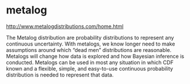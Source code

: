 # metalog

http://www.metalogdistributions.com/home.html

The Metalog distribution are probability distributions to represent any continuous uncertainty. With metalogs, we know longer need to make assumptions around which “dead men” distributions are reasonable. Metalogs will change how data is explored and how Bayesian inference is conducted. Metalogs can be used in most any situation in which CDF known and a flexible, simple, and easy-to-use continuous probability distribution is needed to represent that data. 
